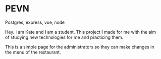 # PEVN
Postgres, express, vue, node

Hey. I am Kate and I am a student. 
This project I made for me with the aim of studying new technologies for me and practicing them.

This is a simple page for the administrators so they can  make changes in the menu of the restaurant.
